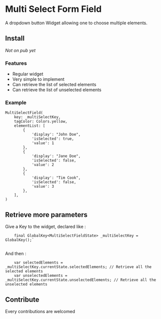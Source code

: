 # Multi Select Form Field

A dropdown button Widget allowing one to choose multiple elements.

## Install

*Not on pub yet*

### Features
- Regular widget
- Very simple to implement
- Can retrieve the list of selected elements
- Can retrieve the list of unselected elements

### Example

```
MultiSelectField(
    key: _multiSelectKey,
    tagColor: Colors.yellow,
    elementList: [
        {
            'display': "John Doe",
            'isSelected': true,
            'value': 1
        },
        {
            'display': "Jane Doe",
            'isSelected': false,
            'value': 2
        },
        {
            'display': "Tim Cook",
            'isSelected': false,
            'value': 3
        },
    ],  
)
```


## Retrieve more parameters

Give a Key to the widget, declared like : 
```
    final GlobalKey<MultiSelectFieldState> _multiSelectKey = GlobalKey();`
    
```

And then : 
```
    var selectedElements = _multiSelectKey.currentState.selectedElements; // Retrieve all the selected elements
    var unselectedElements = _multiSelectKey.currentState.unselectedElements; // Retrieve all the unselected elements
```
## Contribute
Every contributions are welcomed